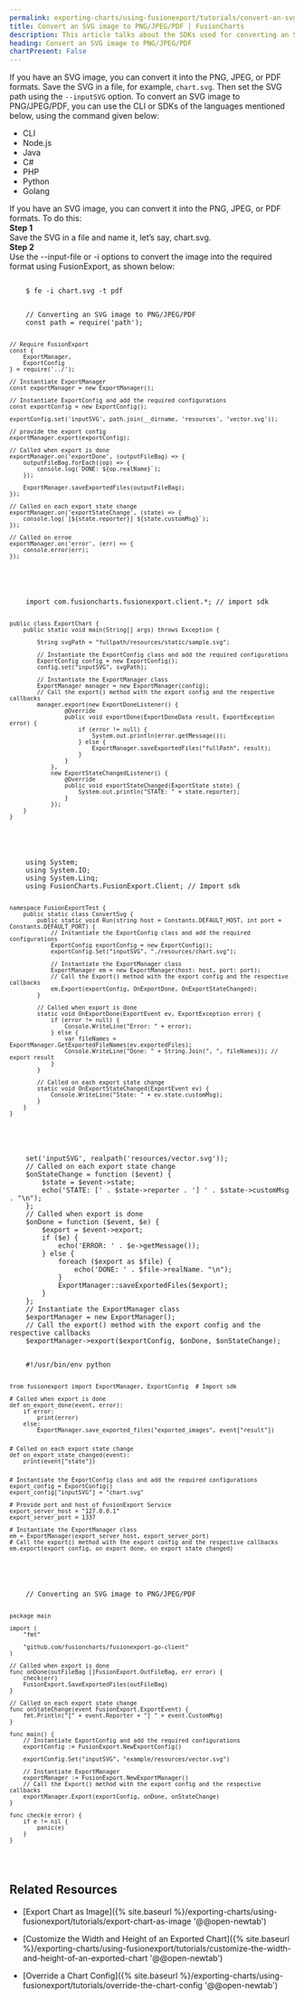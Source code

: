 ```yaml
---
permalink: exporting-charts/using-fusionexport/tutorials/convert-an-svg-image-to-png-jpeg-pdf.html
title: Convert an SVG image to PNG/JPEG/PDF | FusionCharts
description: This article talks about the SDKs used for converting an SVG image to PNG/JPEG/PDF.
heading: Convert an SVG image to PNG/JPEG/PDF
chartPresent: False
---
```


If you have an SVG image, you can convert it into the PNG, JPEG, or PDF formats. 
Save the SVG in a file, for example, `chart.svg`. Then set the SVG path using the `--inputSVG` option.
To convert an SVG image to PNG/JPEG/PDF, you can use the CLI or SDKs of the languages mentioned below, using the command given below:

<div class="code-wrapper">
<ul class="code-tabs extra-tabs">
    <li class="active"><a data-toggle="cli">CLI</a></li>
    <li><a data-toggle="nodejs">Node.js</a></li>
    <li><a data-toggle="java">Java</a></li>
    <li><a data-toggle="csharp">C#</a></li>
    <li><a data-toggle="php">PHP</a></li>
    <li><a data-toggle="python">Python</a></li>
    <li><a data-toggle="golang">Golang</a></li>
</ul>

<div class="tab-content extra-tabs">
<div class="tab cli-tab active">
<div>If you have an SVG image, you can convert it into the PNG, JPEG, or PDF formats. To do this:</div>
<div><strong>Step 1</strong></div>
<div>Save the SVG in a file and name it, let’s say, chart.svg.</div>
<div><strong>Step 2</strong></div>
<div>Use the --input-file or -i options to convert the image into the required format using FusionExport, as shown below:</div>
<pre><code class="custom-hlc language-bash">
	$ fe -i chart.svg -t pdf
</code></pre>
</div>
    
<div class="tab nodejs-tab">
<pre><code class="custom-hlc language-javascript">
	// Converting an SVG image to PNG/JPEG/PDF
	const path = require('path');

	// Require FusionExport
	const {
	    ExportManager,
	    ExportConfig
	} = require('../');

	// Instantiate ExportManager
	const exportManager = new ExportManager();

	// Instantiate ExportConfig and add the required configurations
	const exportConfig = new ExportConfig();

	exportConfig.set('inputSVG', path.join(__dirname, 'resources', 'vector.svg'));

	// provide the export config
	exportManager.export(exportConfig);

	// Called when export is done
	exportManager.on('exportDone', (outputFileBag) => {
	    outputFileBag.forEach((op) => {
	        console.log(`DONE: ${op.realName}`);
	    });

	    ExportManager.saveExportedFiles(outputFileBag);
	});

	// Called on each export state change
	exportManager.on('exportStateChange', (state) => {
	    console.log(`[${state.reporter}] ${state.customMsg}`);
	});

	// Called on erroe
	exportManager.on('error', (err) => {
	    console.error(err);
	});
</code></pre>
</div>
<div class="tab java-tab">
<pre><code class="custom-hlc language-java">
	import com.fusioncharts.fusionexport.client.*; // import sdk

	public class ExportChart {
	    public static void main(String[] args) throws Exception {

	        String svgPath = "fullpath/resources/static/sample.svg";

	        // Instantiate the ExportConfig class and add the required configurations
	        ExportConfig config = new ExportConfig();
	        config.set("inputSVG", svgPath);

	        // Instantiate the ExportManager class
	        ExportManager manager = new ExportManager(config);
	        // Call the export() method with the export config and the respective callbacks
	        manager.export(new ExportDoneListener() {
	                @Override
	                public void exportDone(ExportDoneData result, ExportException error) {
	                    if (error != null) {
	                        System.out.println(error.getMessage());
	                    } else {
	                        ExportManager.saveExportedFiles("fullPath", result);
	                    }
	                }
	            },
	            new ExportStateChangedListener() {
	                @Override
	                public void exportStateChanged(ExportState state) {
	                    System.out.println("STATE: " + state.reporter);
	                }
	            });
	    }
	}
</code></pre>
</div>
<div class="tab csharp-tab">
<pre><code class="custom-hlc language-cs">
	using System;
	using System.IO;
	using System.Linq;
	using FusionCharts.FusionExport.Client; // Import sdk

	namespace FusionExportTest {
	    public static class ConvertSvg {
	        public static void Run(string host = Constants.DEFAULT_HOST, int port = Constants.DEFAULT_PORT) {
	            // Instantiate the ExportConfig class and add the required configurations
	            ExportConfig exportConfig = new ExportConfig();
	            exportConfig.Set("inputSVG", "./resources/chart.svg");

	            // Instantiate the ExportManager class
	            ExportManager em = new ExportManager(host: host, port: port);
	            // Call the Export() method with the export config and the respective callbacks
	            em.Export(exportConfig, OnExportDone, OnExportStateChanged);
	        }

	        // Called when export is done
	        static void OnExportDone(ExportEvent ev, ExportException error) {
	            if (error != null) {
	                Console.WriteLine("Error: " + error);
	            } else {
	                var fileNames = ExportManager.GetExportedFileNames(ev.exportedFiles);
	                Console.WriteLine("Done: " + String.Join(", ", fileNames)); // export result
	            }
	        }

	        // Called on each export state change
	        static void OnExportStateChanged(ExportEvent ev) {
	            Console.WriteLine("State: " + ev.state.customMsg);
	        }
	    }
	}
</code></pre>
</div>
<div class="tab php-tab">
<pre><code class="custom-hlc language-php">
	<?php
	// Converting an SVG image to PNG/JPEG/PDF
	require __DIR__ . '/../vendor/autoload.php';
	// Use the sdk
	use FusionExport\ExportManager;
	use FusionExport\ExportConfig;
	// Instantiate the ExportConfig class and add the required configurations
	$exportConfig = new ExportConfig();
	$exportConfig->set('inputSVG', realpath('resources/vector.svg'));
	// Called on each export state change
	$onStateChange = function ($event) {
	    $state = $event->state;
	    echo('STATE: [' . $state->reporter . '] ' . $state->customMsg . "\n");
	};
	// Called when export is done
	$onDone = function ($event, $e) {
	    $export = $event->export;
	    if ($e) {
	        echo('ERROR: ' . $e->getMessage());
	    } else {
	        foreach ($export as $file) {
	            echo('DONE: ' . $file->realName. "\n");
	        }
	        ExportManager::saveExportedFiles($export);
	    }
	};
	// Instantiate the ExportManager class
	$exportManager = new ExportManager();
	// Call the export() method with the export config and the respective callbacks
	$exportManager->export($exportConfig, $onDone, $onStateChange);
</code></pre>
</div>
<div class="tab python-tab">
<pre><code class="custom-hlc language-python">
	#!/usr/bin/env python

	from fusionexport import ExportManager, ExportConfig  # Import sdk

	# Called when export is done
	def on_export_done(event, error):
	    if error:
	        print(error)
	    else:
	        ExportManager.save_exported_files("exported_images", event["result"])


	# Called on each export state change
	def on_export_state_changed(event):
	    print(event["state"])


	# Instantiate the ExportConfig class and add the required configurations
	export_config = ExportConfig()
	export_config["inputSVG"] = "chart.svg"

	# Provide port and host of FusionExport Service
	export_server_host = "127.0.0.1"
	export_server_port = 1337

	# Instantiate the ExportManager class
	em = ExportManager(export_server_host, export_server_port)
	# Call the export() method with the export config and the respective callbacks
	em.export(export_config, on_export_done, on_export_state_changed)
</code></pre>
</div>
<div class="tab golang-tab">
<pre><code class="custom-hlc language-javascript">
	// Converting an SVG image to PNG/JPEG/PDF

	package main

	import (
		"fmt"

		"github.com/fusioncharts/fusionexport-go-client"
	)

	// Called when export is done
	func onDone(outFileBag []FusionExport.OutFileBag, err error) {
		check(err)
		FusionExport.SaveExportedFiles(outFileBag)
	}

	// Called on each export state change
	func onStateChange(event FusionExport.ExportEvent) {
		fmt.Println("[" + event.Reporter + "] " + event.CustomMsg)
	}

	func main() {
		// Instantiate ExportConfig and add the required configurations
		exportConfig := FusionExport.NewExportConfig()

		exportConfig.Set("inputSVG", "example/resources/vector.svg")

		// Instantiate ExportManager
		exportManager := FusionExport.NewExportManager()
		// Call the Export() method with the export config and the respective callbacks
		exportManager.Export(exportConfig, onDone, onStateChange)
	}

	func check(e error) {
		if e != nil {
			panic(e)
		}
	}
</code></pre>
</div>
</div>
</div>

## Related Resources

* [Export Chart as Image]({% site.baseurl %}/exporting-charts/using-fusionexport/tutorials/export-chart-as-image '@@open-newtab')

* [Customize the Width and Height of an Exported Chart]({% site.baseurl %}/exporting-charts/using-fusionexport/tutorials/customize-the-width-and-height-of-an-exported-chart '@@open-newtab')

* [Override a Chart Config]({% site.baseurl %}/exporting-charts/using-fusionexport/tutorials/override-the-chart-config '@@open-newtab')